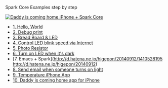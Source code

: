 Spark Core Examples step by step

[![Daddy is coming home iPhone + Spark Core](http://img.youtube.com/vi/s2ZM7BXr9Kg/0.jpg)](http://www.youtube.com/watch?v=s2ZM7BXr9Kg)

- [1. Hello, World](http://d.hatena.ne.jp/higepon/20140908/1410148835)
- [2. Debug print](http://d.hatena.ne.jp/higepon/20140908/1410150226)
- [3. Bread Board & LED](http://d.hatena.ne.jp/higepon/20140908/1410180059)
- [4. Control LED blink speed via Internet](http://d.hatena.ne.jp/higepon/20140909/1410229118)
- [5. Photo Resistor](http://d.hatena.ne.jp/higepon/20140910/1410324317)
- [6. Turn on LED when it's dark](http://d.hatena.ne.jp/higepon/20140910/1410353300)
- [7. Emacs + Spark](http://d.hatena.ne.jp/higepon/20140912/1410528195 http://d.hatena.ne.jp/higepon/20140912)
- [8. Send email when someone turns on light](http://d.hatena.ne.jp/higepon/20140915/1410733266)
- [9. Temperature iPhone App](http://d.hatena.ne.jp/higepon/20140915/1410784693)
- [10. Daddy is coming home app for iPhone](http://d.hatena.ne.jp/higepon/20140921/1411252757)
